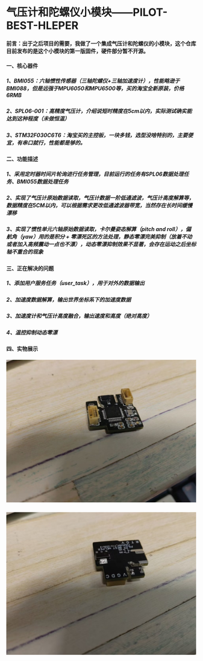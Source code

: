 # 气压计和陀螺仪小模块——PILOT-BEST-HLEPER

#### 前言：出于之后项目的需要，我做了一个集成气压计和陀螺仪的小模块，这个仓库目前发布的是这个小模块的第一版固件，硬件部分暂不开源。

#### 一、核心器件

##### 		1、BMI055：六轴惯性传感器（三轴陀螺仪+三轴加速度计），性能略逊于BMI088，但是远强于MPU6050和MPU6500等，买的淘宝全新原装，价格6RMB

##### 		2、SPL06-001：高精度气压计，介绍说短时精度在5cm以内，实际测试确实能达到这种程度（未做恒温）

##### 		3、STM32F030C6T6：淘宝买的主控板，一块多钱，选型没啥特别的，主要便宜，有串口就行，性能都是够的。



#### 二、功能描述

##### 1、采用定时器时间片轮询进行任务管理，目前运行的任务有SPL06数据处理任务、BMI055数据处理任务

##### 2、实现了气压计原始数据读取，气压计数据一阶低通滤波，气压计高度解算等，数据精度在5CM以内，可以根据需求更改低通滤波器带宽，当然存在长时间缓慢漂移

##### 3、实现了惯性单元六轴原始数据读取，卡尔曼姿态解算（pitch and roll），偏航角（yaw）用的是积分 + 零漂死区的方法处理，静态零漂完美抑制（放着不动或者加入高频震动一点也不漂），动态零漂抑制效果不显著，会存在运动之后坐标轴不重合的现象



#### 三、正在解决的问题

##### 1、添加用户服务任务（user_task），用于对外的数据输出

##### 2、加速度数据解算，输出世界坐标系下的加速度数据

##### 3、加速度计和气压计高度融合，输出速度和高度（绝对高度）

##### 4、温控抑制动态零漂



#### 四、实物展示

##### ![正面](https://github.com/zj-XDU/pilot-best-helper/blob/master/%E6%AD%A3%E9%9D%A2.jpg)

##### ![背面](https://github.com/zj-XDU/pilot-best-helper/blob/master/%E8%83%8C%E9%9D%A2.jpg)
